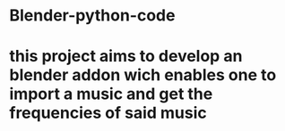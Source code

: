 # Blender-python-code
# this project aims to develop an blender addon wich enables one to import a music and get the frequencies of said music

